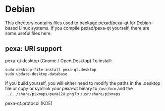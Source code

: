 
Debian
====================
This directory contains files used to package pexad/pexa-qt
for Debian-based Linux systems. If you compile pexad/pexa-qt yourself, there are some useful files here.

## pexa: URI support ##


pexa-qt.desktop  (Gnome / Open Desktop)
To install:

	sudo desktop-file-install pexa-qt.desktop
	sudo update-desktop-database

If you build yourself, you will either need to modify the paths in
the .desktop file or copy or symlink your pexa-qt binary to `/usr/bin`
and the `../../share/pixmaps/pexa128.png` to `/usr/share/pixmaps`

pexa-qt.protocol (KDE)

